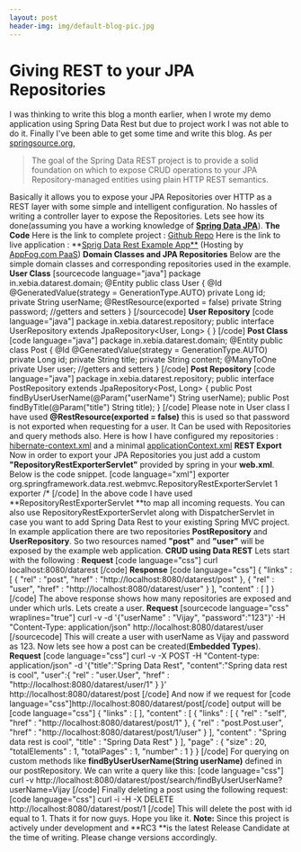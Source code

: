 ```yaml
---
layout: post
header-img: img/default-blog-pic.jpg
---
```


# Giving REST to your JPA Repositories

I was thinking to write this blog a month earlier, when I wrote my demo application using Spring Data Rest but due to project work I was not able to do it. Finally I've been able to get some time and write this blog. As per [springsource.org](http://www.springsource.org/spring-data/rest), 

> The goal of the Spring Data REST project is to provide a solid foundation on which to expose CRUD operations to your JPA Repository-managed entities using plain HTTP REST semantics. 

Basically it allows you to expose your JPA Repositories over HTTP as a REST layer with some simple and intelligent configuration. No hassles of writing a controller layer to expose the Repositories. Lets see how its done(assuming you have a working knowledge of **[Spring Data JPA](http://www.springsource.org/spring-data/jpa)**).  **The Code** Here is the link to complete project : [Github Repo](https://github.com/vijayrawatsan/Spring-Data-Rest) Here is the link to live application : **[Sprig Data Rest Example App**](http://springdatarest.ap01.aws.af.cm) (Hosting by [AppFog.com PaaS](http://www.appfog.com/)) **Domain Classes and JPA Repositories** Below are the simple domain classes and corresponding repositories used in the example. **User Class** [sourcecode language="java"] package in.xebia.datarest.domain; @Entity public class User { @Id @GeneratedValue(strategy = GenerationType.AUTO) private Long id; private String userName; @RestResource(exported = false) private String password; //getters and setters } [/sourcecode] **User Repository** [code language="java"] package in.xebia.datarest.repository; public interface UserRepository extends JpaRepository<User, Long> { } [/code] **Post Class** [code language="java"] package in.xebia.datarest.domain; @Entity public class Post { @Id @GeneratedValue(strategy = GenerationType.AUTO) private Long id; private String title; private String content; @ManyToOne private User user; //getters and setters } [/code] **Post Repository** [code language="java"] package in.xebia.datarest.repository; public interface PostRepository extends JpaRepository<Post, Long> { public Post findByUserUserName(@Param("userName") String userName); public Post findByTitle(@Param("title") String title); } [/code] Please note in User class I have used **@RestResource(exported = false)** this is used so that password is not exported when requesting for a user. It Can be used with Repositories and query methods also. Here is how I have configured my repositories : [hibernate-context.xml](https://github.com/vijayrawatsan/Spring-Data-Rest/blob/master/src/main/webapp/WEB-INF/hibernate-context.xml) and a minimal [applicationContext.xml](https://github.com/vijayrawatsan/Spring-Data-Rest/blob/master/src/main/webapp/WEB-INF/applicationContext.xml) **REST Export** Now in order to export your JPA Repositories you just add a custom **"RepositoryRestExporterServlet"** provided by spring in your **web.xml**. Below is the code snippet. [code language="xml"] <servlet> <servlet-name>exporter</servlet-name> <servlet-class>org.springframework.data.rest.webmvc.RepositoryRestExporterServlet</servlet-class> <load-on-startup>1</load-on-startup> </servlet> <servlet-mapping> <servlet-name>exporter</servlet-name> <url-pattern>/*</url-pattern> </servlet-mapping> [/code] In the above code I have used **RepositoryRestExporterServlet **to map all incoming requests. You can also use RepositoryRestExporterServlet along with DispatcherServlet in case you want to add Spring Data Rest to your existing Spring MVC project. In example application there are two repositories **PostRepository** and **UserRepository**. So two resources named **"post"** and **"user"** will be exposed by the example web application. **CRUD using Data REST** Lets start with the following : **Request** [code language="css"] curl localhost:8080/datarest [/code] **Response** [code language="css"] { "links" : [ { "rel" : "post", "href" : "http://localhost:8080/datarest/post" }, { "rel" : "user", "href" : "http://localhost:8080/datarest/user" } ], "content" : [ ] } [/code] The above response shows how many repositories are exposed and under which urls. Lets create a user. **Request** [sourcecode language="css" wraplines="true"] curl -v -d '{"userName" : "Vijay", "password":"123"}' -H "Content-Type: application/json" http://localhost:8080/datarest/user [/sourcecode] This will create a user with userName as Vijay and password as 123. Now lets see how a post can be created(**Embedded Types**). **Request** [code language="css"] curl -v -X POST -H "Content-type: application/json" -d '{"title":"Spring Data Rest", "content":"Spring data rest is cool", "user":{ "rel" : "user.User", "href" : "http://localhost:8080/datarest/user/1" } }' http://localhost:8080/datarest/post [/code] And now if we request for [code language="css"]http://localhost:8080/datarest/post[/code] output will be [code language="css"] { "links" : [ ], "content" : [ { "links" : [ { "rel" : "self", "href" : "http://localhost:8080/datarest/post/1" }, { "rel" : "post.Post.user", "href" : "http://localhost:8080/datarest/post/1/user" } ], "content" : "Spring data rest is cool", "title" : "Spring Data Rest" } ], "page" : { "size" : 20, "totalElements" : 1, "totalPages" : 1, "number" : 1 } } [/code] For querying on custom methods like **findByUserUserName(String userName)** defined in our postRepository. We can write a query like this: [code language="css"] curl -v http://localhost:8080/datarest/post/search/findByUserUserName?userName=Vijay [/code] Finally deleting a post using the following request: [code language="css"] curl -i -H -X DELETE http://localhost:8080/datarest/post/1 [/code] This will delete the post with id equal to 1. Thats it for now guys. Hope you like it. **Note:** Since this project is actively under development and **RC3 **is the latest Release Candidate at the time of writing. Please change versions accordingly.